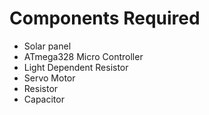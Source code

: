 # **Components Required**
- Solar panel
- ATmega328 Micro Controller
- Light Dependent Resistor
- Servo Motor
- Resistor
- Capacitor
